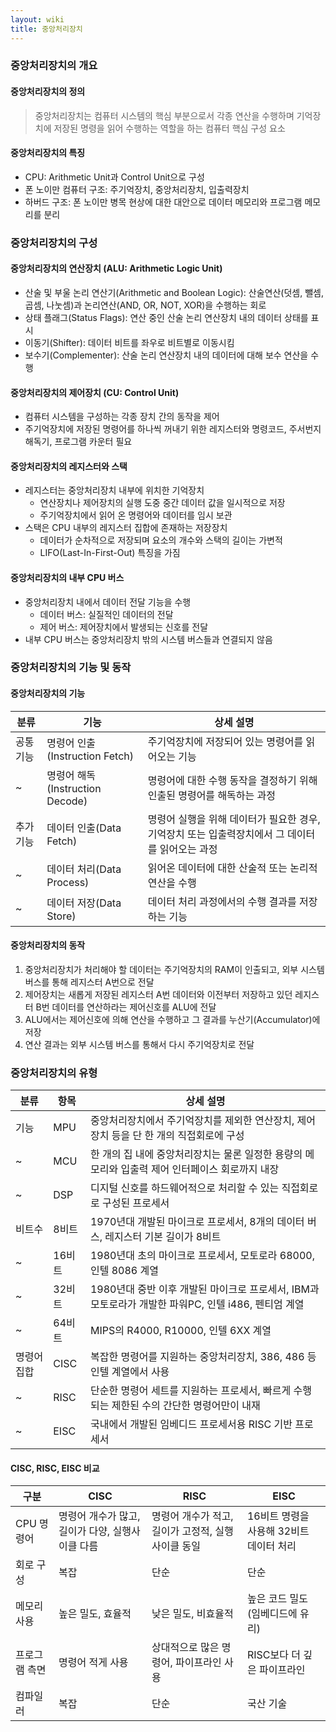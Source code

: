 ```yaml
---
layout: wiki
title: 중앙처리장치
---
```


### 중앙처리장치의 개요
#### 중앙처리장치의 정의
> 중앙처리장치는 컴퓨터 시스템의 핵심 부분으로서 각종 연산을 수행하며 기억장치에 저장된 명령을 읽어 수행하는 역할을 하는 컴퓨터 핵심 구성 요소

#### 중앙처리장치의 특징
* CPU: Arithmetic Unit과 Control Unit으로 구성
* 폰 노이만 컴퓨터 구조: 주기억장치, 중앙처리장치, 입출력장치
* 하버드 구조: 폰 노이만 병목 현상에 대한 대안으로 데이터 메모리와 프로그램 메모리를 분리

### 중앙처리장치의 구성
#### 중앙처리장치의 연산장치 (ALU: Arithmetic Logic Unit)
* 산술 및 부울 논리 연산기(Arithmetic and Boolean Logic): 산술연산(덧셈, 뺄셈, 곱셈, 나눗셈)과 논리연산(AND, OR, NOT, XOR)을 수행하는 회로
* 상태 플래그(Status Flags): 연산 중인 산술 논리 연산장치 내의 데이터 상태를 표시
* 이동기(Shifter): 데이터 비트를 좌우로 비트별로 이동시킴
* 보수기(Complementer): 산술 논리 연산장치 내의 데이터에 대해 보수 연산을 수행

#### 중앙처리장치의 제어장치 (CU: Control Unit)
* 컴퓨터 시스템을 구성하는 각종 장치 간의 동작을 제어
* 주기억장치에 저장된 명령어를 하나씩 꺼내기 위한 레지스터와 명령코드, 주서번지 해독기, 프로그램 카운터 필요

#### 중앙처리장치의 레지스터와 스택
* 레지스터는 중앙처리장치 내부에 위치한 기억장치
  * 연산장치나 제어장치의 실행 도중 중간 데이터 값을 일시적으로 저장
  * 주기억장치에서 읽어 온 명령어와 데이터를 임시 보관
* 스택은 CPU 내부의 레지스터 집합에 존재하는 저장장치
  * 데이터가 순차적으로 저장되며 요소의 개수와 스택의 길이는 가변적
  * LIFO(Last-In-First-Out) 특징을 가짐

#### 중앙처리장치의 내부 CPU 버스
* 중앙처리장치 내에서 데이터 전달 기능을 수행
  * 데이터 버스: 실질적인 데이터의 전달
  * 제어 버스: 제어장치에서 발생되는 신호를 전달
* 내부 CPU 버스는 중앙처리장치 밖의 시스템 버스들과 연결되지 않음

### 중앙처리장치의 기능 및 동작
#### 중앙처리장치의 기능

|분류|기능|상세 설명|
|---|---|-------|
|공통 기능|명령어 인출(Instruction Fetch)|주기억장치에 저장되어 있는 명령어를 읽어오는 기능 |
|~|명령어 해독(Instruction Decode)|명령어에 대한 수행 동작을 결정하기 위해 인출된 명령어를 해독하는 과정 |
|추가 기능|데이터 인출(Data Fetch)|명령어 실행을 위해 데이터가 필요한 경우, 기억장치 또는 입출력장치에서 그 데이터를 읽어오는 과정 |
|~|데이터 처리(Data Process)|읽어온 데이터에 대한 산술적 또는 논리적 연산을 수행 |
|~|데이터 저장(Data Store)|데이터 처리 과정에서의 수행 결과를 저장하는 기능 |

#### 중앙처리장치의 동작
1. 중앙처리장치가 처리해야 할 데이터는 주기억장치의 RAM이 인출되고, 외부 시스템 버스를 통해 레지스터 A번으로 전달
1. 제어장치는 새롭게 저장된 레지스터 A번 데이터와 이전부터 저장하고 있던 레지스터 B번 데이터를 연산하라는 제어신호를 ALU에 전달
1. ALU에서는 제어신호에 의해 연산을 수행하고 그 결과를 누산기(Accumulator)에 저장
1. 연산 결과는 외부 시스템 버스를 통해서 다시 주기억장치로 전달

### 중앙처리장치의 유형

|분류|항목|상세 설명|
|---|---|-------|
|기능|MPU |중앙처리장치에서 주기억장치를 제외한 연산장치, 제어장치 등을 단 한 개의 직접회로에 구성 |
|~|MCU |한 개의 집 내에 중앙처리장치는 물론 일정한 용량의 메모리와 입출력 제어 인터페이스 회로까지 내장 |
|~|DSP |디지털 신호를 하드웨어적으로 처리할 수 있는 직접회로로 구성된 프로세서 |
|비트수|8비트 |1970년대 개발된 마이크로 프로세서, 8개의 데이터 버스, 레지스터 기본 길이가 8비트 |
|~|16비트 |1980년대 초의 마이크로 프로세서, 모토로라 68000, 인텔 8086 계열 |
|~|32비트 |1980년대 중반 이후 개발된 마이크로 프로세서, IBM과 모토로라가 개발한 파워PC, 인텔 i486, 펜티엄 계열 |
|~|64비트 |MIPS의 R4000, R10000, 인텔 6XX 계열 |
|명령어 집합|CISC|복잡한 명령어를 지원하는 중앙처리장치, 386, 486 등 인텔 계열에서 사용 |
|~|RISC |단순한 명령어 세트를 지원하는 프로세서, 빠르게 수행되는 제한된 수의 간단한 명령어만이 내재 |
|~|EISC |국내에서 개발된 임베디드 프로세서용 RISC 기반 프로세서 |

#### CISC, RISC, EISC 비교

|구분|CISC|RISC|EISC|
|---|----|----|----|
|CPU 명령어|명령어 개수가 많고, 길이가 다양, 실행사이클 다름|명령어 개수가 적고, 길이가 고정적, 실행사이클 동일|16비트 명령을 사용해 32비트 데이터 처리|
|회로 구성|복잡|단순|단순|
|메모리 사용|높은 밀도, 효율적|낮은 밀도, 비효율적|높은 코드 밀도 (임베디드에 유리)|
|프로그램 측면|명령어 적게 사용|상대적으로 많은 명령어, 파이프라인 사용|RISC보다 더 깊은 파이프라인|
|컴파일러|복잡|단순|국산 기술|
